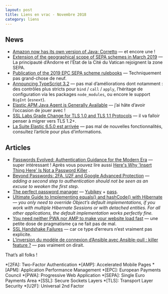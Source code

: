 ```yaml
---
layout: post
title: Liens en vrac - Novembre 2018
category: liens
---
```


## News

* [Amazon now has its own version of Java: Corretto](https://www.infoworld.com/article/3324492/amazon-now-has-its-own-version-of-java-corretto.html)
  — et encore une !
* [Extension of the geographical scope of SEPA schemes in March 2019](https://www.europeanpaymentscouncil.eu/news-insights/news/extension-geographical-scope-sepa-schemes-march-2019)
  — La principauté d’Andorre et l’État de la Cité du Vatican rejoignent la zone SEPA.
* [Publication of the 2019 EPC SEPA scheme rulebooks](https://www.europeanpaymentscouncil.eu/news-insights/news/publication-2019-epc-sepa-scheme-rulebooks)
  — Techniquement pas grand-chose de neuf.
* [Announcing TypeScript 3.2](https://devblogs.microsoft.com/typescript/announcing-typescript-3-2/)
  — pas mal d’améliorations dont notamment : des contrôles plus stricts pour `bind` / `call` / `apply`, l’héritage de
  configuration via les packages
  `node_modules`, ou encore le support `BigInt` (`esnext`).
* [Elastic APM Java Agent is Generally Available](https://www.elastic.co/fr/blog/elastic-apm-java-agent-is-generally-available)
  — j’ai hâte d’avoir l’occasion de jouer avec !
* [SSL Labs Grade Change for TLS 1.0 and TLS 1.1 Protocols](https://blog.qualys.com/ssllabs/2018/11/19/grade-change-for-tls-1-0-and-tls-1-1-protocols)
  — il va falloir penser à migrer vers TLS 1.2+.
* [La Suite Elastic 6.5.0 est arrivée](https://www.elastic.co/fr/blog/elastic-stack-6-5-0-released)
  — pas mal de nouvelles fonctionnalités, consultez l’article pour plus d’informations.

## Articles

* [Passwords Evolved: Authentication Guidance for the Modern Era](https://www.troyhunt.com/passwords-evolved-authentication-guidance-for-the-modern-era/)
  — super intéressant ! Après vous pouvez lire
  aussi [Here's Why 'Insert Thing Here' Is Not a Password Killer](https://www.troyhunt.com/heres-why-insert-thing-here-is-not-a-password-killer/)
  .
* [Beyond Passwords: 2FA, U2F and Google Advanced Protection](https://www.troyhunt.com/beyond-passwords-2fa-u2f-and-google-advanced-protection/)
  — _adding a second step to authentication should not be seen as an excuse to weaken the first step_.
* [The perfect password manager](https://www.palkeo.com/sys/perfect-password-manager.html)
  — [Yubikey](https://www.yubico.com/) + [pass](https://www.passwordstore.org/).
* [Ultimate Guide to Implementing equals() and hashCode() with Hibernate](https://thoughts-on-java.org/ultimate-guide-to-implementing-equals-and-hashcode-with-hibernate/)
  — _you only need to override Object’s default implementations, if you work with multiple Hibernate Sessions or with
  detached entities. For all other applications, the default implementation works perfectly fine._
* [You need neither PWA nor AMP to make your website load fast](https://tonsky.me/blog/pwa/)
  — une petite dose de pragmatisme ça ne fait pas de mal.
* [SSL Handshake Failures](https://www.baeldung.com/java-ssl-handshake-failures)
  — car ce type d’erreurs n’est vraiment pas explicite.
* [L’inversion du modèle de connexion d’Ansible avec Ansible-pull : killer feature ?](https://blog.octo.com/ansible-pull-killer-feature/)
  — pas vraiment on dirait.

That’s all folks !

*[2FA]: Two-Factor Authentication
*[AMP]: Accelerated Mobile Pages
*[APM]: Application Performance Management
*[EPC]: European Payments Council
*[PWA]: Progressive Web Application
*[SEPA]: Single Euro Payments Area
*[SSL]: Secure Sockets Layers
*[TLS]: Transport Layer Security
*[U2F]: Universal 2nd Factor
